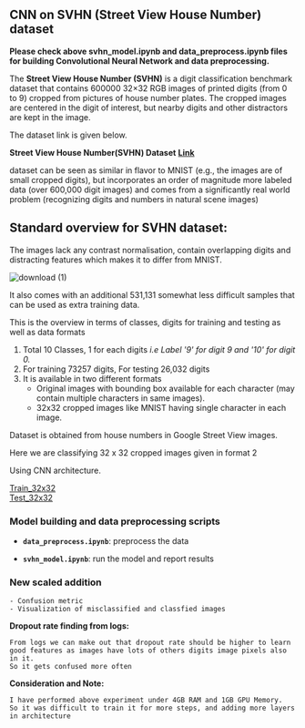## CNN on SVHN (Street View House Number) dataset

**Please check above svhn_model.ipynb and data_preprocess.ipynb files for building Convolutional Neural Network and data preprocessing.**

The **Street View House Number (SVHN)** is a digit classification benchmark dataset that contains 600000 32×32 RGB images of printed digits (from 0 to 9) cropped from pictures of house number plates. The cropped images are centered in the digit of interest, but nearby digits and other distractors are kept in the image. 

The dataset link is given below.

**Street View House Number(SVHN) Dataset**        **[Link](http://ufldl.stanford.edu/housenumbers/)**

 dataset can be seen as similar in flavor to MNIST (e.g., the images are of small cropped digits), but incorporates an order of magnitude more labeled data (over 600,000 digit images) and comes from a significantly real world problem (recognizing digits and numbers in natural scene images)


## Standard overview for SVHN dataset:

The images lack any contrast normalisation, contain overlapping digits and distracting features which makes it to differ from MNIST.

![download (1)](https://user-images.githubusercontent.com/55298667/133098164-33388ca4-8f8a-4a40-a8c0-04f0bfe1316e.jpg)

It also comes with an additional 531,131 somewhat less difficult samples that can be used as extra training data.

This is the overview in terms of classes, digits for training and testing as well as data formats
1. Total 10 Classes, 1 for each digits  *i.e Label '9' for digit 9 and '10' for digit 0.*
2. For training 73257 digits, For testing 26,032 digits
3. It is available in two different formats
   - Original images with bounding box available for each character (may contain multiple characters in same images).
   - 32x32 cropped images like MNIST having single character in each image.
 



Dataset is obtained from house numbers in Google Street View images. 


Here we are classifying 32 x 32 cropped images given in format 2 

Using CNN architecture.

[Train_32x32](http://ufldl.stanford.edu/housenumbers/train_32x32.mat)                     
[Test_32x32](http://ufldl.stanford.edu/housenumbers/test_32x32.mat)

### Model building and data preprocessing scripts 

   - **`data_preprocess.ipynb`**: preprocess the data
   
   - **`svhn_model.ipynb`**: run the model and report results
    
### New scaled addition
 ```
- Confusion metric 
- Visualization of misclassified and classfied images
```
    
**Dropout rate finding from logs:**
```
From logs we can make out that dropout rate should be higher to learn
good features as images have lots of others digits image pixels also in it.
So it gets confused more often
```

**Consideration and Note:** 
```
I have performed above experiment under 4GB RAM and 1GB GPU Memory.
So it was difficult to train it for more steps, and adding more layers in architecture
```
